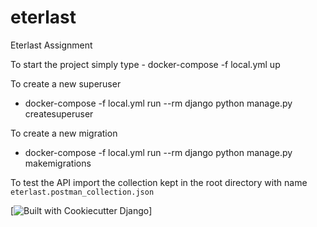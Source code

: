 # eterlast

Eterlast Assignment

To start the project simply type
    - docker-compose -f local.yml up

To create a new superuser
 - docker-compose -f local.yml run --rm django python manage.py createsuperuser

To create a new migration
 - docker-compose -f local.yml run --rm django python manage.py makemigrations

To test the API import the collection kept in the root directory with name
 `eterlast.postman_collection.json`

[![Built with Cookiecutter Django](https://img.shields.io/badge/built%20with-Cookiecutter%20Django-ff69b4.svg?logo=cookiecutter)]